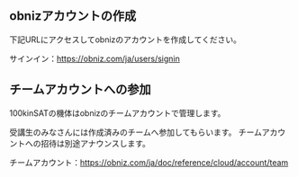 ## obnizアカウントの作成

下記URLにアクセスしてobnizのアカウントを作成してください。

サインイン：https://obniz.com/ja/users/signin

## チームアカウントへの参加

100kinSATの機体はobnizのチームアカウントで管理します。

受講生のみなさんには作成済みのチームへ参加してもらいます。
チームアカウントへの招待は別途アナウンスします。

チームアカウント：https://obniz.com/ja/doc/reference/cloud/account/team
